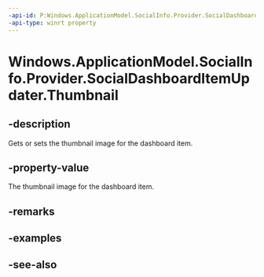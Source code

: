 ----api-id: P:Windows.ApplicationModel.SocialInfo.Provider.SocialDashboardItemUpdater.Thumbnail
-api-type: winrt property
---<!-- Property syntaxpublic Windows.ApplicationModel.SocialInfo.SocialItemThumbnail Thumbnail { get;  set; }--># Windows.ApplicationModel.SocialInfo.Provider.SocialDashboardItemUpdater.Thumbnail## -descriptionGets or sets the thumbnail image for the dashboard item.## -property-valueThe thumbnail image for the dashboard item.## -remarks## -examples## -see-also
